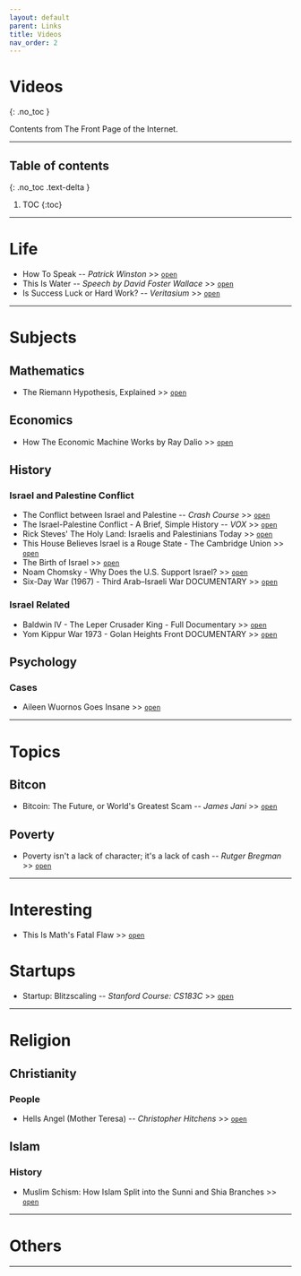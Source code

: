 ```yaml
---
layout: default
parent: Links
title: Videos
nav_order: 2
---
```


# Videos
{: .no_toc }

Contents from The Front Page of the Internet.

---

## Table of contents
{: .no_toc .text-delta }

1. TOC
{:toc}

---

# Life

- How To Speak -- *Patrick Winston* >> [`open`](https://www.youtube.com/watch?v=Unzc731iCUY)
- This Is Water -- *Speech by David Foster Wallace* >> [`open`](https://fs.blog/2012/04/david-foster-wallace-this-is-water/)
- Is Success Luck or Hard Work? -- *Veritasium* >> [`open`](https://www.youtube.com/watch?v=3LopI4YeC4I)

---

# Subjects

## Mathematics

- The Riemann Hypothesis, Explained >> [`open`](https://www.youtube.com/watch?v=zlm1aajH6gY)

## Economics

- How The Economic Machine Works by Ray Dalio >> [`open`](https://www.youtube.com/watch?v=PHe0bXAIuk0)

## History

### Israel and Palestine Conflict

- The Conflict between Israel and Palestine -- *Crash Course* >> [`open`](https://www.youtube.com/watch?v=1wo2TLlMhiw)
- The Israel-Palestine Conflict - A Brief, Simple History -- *VOX* >> [`open`](https://www.youtube.com/watch?v=iRYZjOuUnlU)
- Rick Steves' The Holy Land: Israelis and Palestinians Today >> [`open`](https://www.youtube.com/watch?v=wg1unr6eNpQ)
- This House Believes Israel is a Rouge State - The Cambridge Union >> [`open`](https://www.youtube.com/watch?v=jjkivkkZYNo)
- The Birth of Israel >> [`open`](https://topdocumentaryfilms.com/birth-of-israel/)
- Noam Chomsky - Why Does the U.S. Support Israel? >> [`open`](https://www.youtube.com/watch?v=lUQ_0MubbcM)
- Six-Day War (1967) - Third Arab–Israeli War DOCUMENTARY >> [`open`](https://www.youtube.com/watch?v=hHqJ6pgdE-c)

### Israel Related

- Baldwin IV - The Leper Crusader King - Full Documentary >> [`open`](https://www.youtube.com/watch?v=3Iv4glbNKSs)
- Yom Kippur War 1973 - Golan Heights Front DOCUMENTARY >> [`open`](https://www.youtube.com/watch?v=dmDaB81MEQ0)

## Psychology

### Cases

- Aileen Wuornos Goes Insane >> [`open`](https://www.youtube.com/watch?v=yFBcjII3QAE)

---

# Topics

## Bitcon

- Bitcoin: The Future, or World's Greatest Scam -- *James Jani* >> [`open`](https://youtu.be/4ByO8ym-iF8)

## Poverty

- Poverty isn't a lack of character; it's a lack of cash -- *Rutger Bregman* >> [`open`](https://youtu.be/ydKcaIE6O1k)

---

# Interesting

- This Is Math's Fatal Flaw >> [`open`](https://www.youtube.com/watch?v=HeQX2HjkcNo)

# Startups

- Startup: Blitzscaling -- *Stanford Course: CS183C* >> [`open`](https://www.youtube.com/watch?v=s3RrVmv5WwA&list=PL11qn6zM2Y3Z5NkvLhVmkTuwvgLO06-9u)

---

# Religion

## Christianity

### People

- Hells Angel (Mother Teresa) -- *Christopher Hitchens* >> [`open`](https://www.youtube.com/watch?v=NJG-lgmPvYA)

## Islam

### History

- Muslim Schism: How Islam Split into the Sunni and Shia Branches >> [`open`](https://www.youtube.com/watch?v=-85dXjgMiSU)

---

# Others

---
